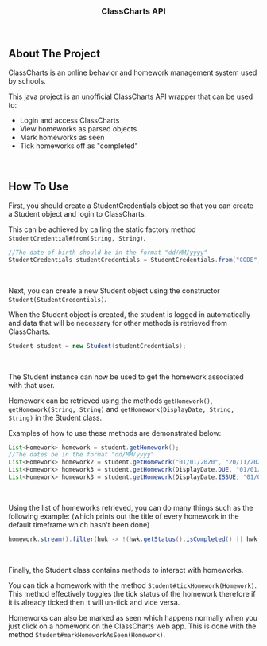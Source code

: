 <h3 align="center">ClassCharts API</h3>
<br />

## About The Project
ClassCharts is an online behavior and homework management system used by schools.

This java project is an unofficial ClassCharts API wrapper that can be used to:
- Login and access ClassCharts
- View homeworks as parsed objects
- Mark homeworks as seen
- Tick homeworks off as "completed"

<br />

## How To Use
First, you should create a StudentCredentials object so that you can create a Student object and login to ClassCharts.

This can be achieved by calling the static factory method `StudentCredential#from(String, String)`.
```java
//The date of birth should be in the format "dd/MM/yyyy"
StudentCredentials studentCredentials = StudentCredentials.from("CODE", "DATE_OF_BIRTH");
```
<br />

Next, you can create a new Student object using the constructor `Student(StudentCredentials)`.

When the Student object is created, the student is logged in automatically and data that will be necessary for other methods is retrieved from ClassCharts.
```java
Student student = new Student(studentCredentials);
```
<br />

The Student instance can now be used to get the homework associated with that user.

Homework can be retrieved using the methods `getHomework()`, `getHomework(String, String)` and `getHomework(DisplayDate, String, String)` in the Student class.

Examples of how to use these methods are demonstrated below:
```java
List<Homework> homework = student.getHomework();
//The dates be in the format "dd/MM/yyyy"
List<Homework> homework2 = student.getHomework("01/01/2020", "20/11/2020");
List<Homework> homework3 = student.getHomework(DisplayDate.DUE, "01/01/2020", "20/11/2020");
List<Homework> homework3 = student.getHomework(DisplayDate.ISSUE, "01/01/2020", "20/11/2020");
```
<br />

Using the list of homeworks retrieved, you can do many things such as the following example: (which prints out the title of every homework in the default timeframe which hasn't been done)
```java
homework.stream().filter(hwk -> !(hwk.getStatus().isCompleted() || hwk.getStatus().isTicked())).map(Homework::getTitle).forEach(System.out::println);
```
<br />

Finally, the Student class contains methods to interact with homeworks.

You can tick a homework with the method `Student#tickHomework(Homework)`. This method effectively toggles the tick status of the homework therefore if it is already ticked then it will un-tick and vice versa.

Homeworks can also be marked as seen which happens normally when you just click on a homework on the ClassCharts web app. This is done with the method `Student#markHomeworkAsSeen(Homework)`.